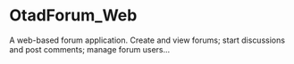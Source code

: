 # OtadForum_Web
A web-based forum application. Create and view forums; start discussions and post comments; manage forum users...
